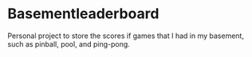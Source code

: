 # Basementleaderboard

Personal project to store the scores if games that I had in my basement, such as pinball, pool, and ping-pong.
